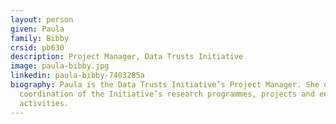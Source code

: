 ```yaml
---
layout: person
given: Paula
family: Bibby
crsid: pb630
description: Project Manager, Data Trusts Initiative
image: paula-bibby.jpg
linkedin: paula-bibby-7403285a
biography: Paula is the Data Trusts Initiative’s Project Manager. She oversees
  coordination of the Initiative’s research programmes, projects and engagement
  activities.
---
```

